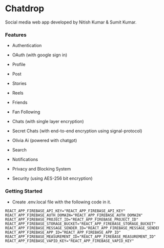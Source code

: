 # Chatdrop

Social media web app developed by Nitish Kumar & Sumit Kumar.

### Features

- Authentication

- OAuth (with google sign in)

- Profile 

- Post

- Stories

- Reels

- Friends

- Fan Following

- Chats (with single layer encryption)

- Secret Chats (with end-to-end encryption using signal-protocol)

- Olivia Ai (powered with chatgpt)

- Search

- Notifications

- Privacy and Blocking System

- Security (using AES-256 bit encryption)

### Getting Started

- Create .env.local file with the following code in it.

```
REACT_APP_FIREBASE_API_KEY="REACT_APP_FIREBASE_API_KEY"
REACT_APP_FIREBASE_AUTH_DOMAIN="REACT_APP_FIREBASE_AUTH_DOMAIN"
REACT_APP_FIREBASE_PROJECT_ID="REACT_APP_FIREBASE_PROJECT_ID"
REACT_APP_FIREBASE_STORAGE_BUCKET="REACT_APP_FIREBASE_STORAGE_BUCKET"
REACT_APP_FIREBASE_MESSAGE_SENDER_ID="REACT_APP_FIREBASE_MESSAGE_SENDER_ID"
REACT_APP_FIREBASE_APP_ID="REACT_APP_FIREBASE_APP_ID"
REACT_APP_FIREBASE_MEASUREMENT_ID="REACT_APP_FIREBASE_MEASUREMENT_ID"
REACT_APP_FIREBASE_VAPID_KEY="REACT_APP_FIREBASE_VAPID_KEY"
```
